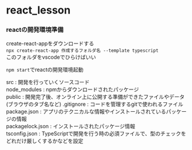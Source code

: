 # react_lesson
### reactの開発環境準備
create-react-appをダウンロードする  
`npx create-react-app 作成するフォルダ名 --template typescript`  
このフォルダをvscodeでひらけばいい

`npm start`でreactの開発環境起動

src : 開発を行っていくソースコード  
node_modules : npmからダウンロードされたパッケージ  
public : 開発完了後、オンライン上に公開する準備ができたファイルやデータ(ブラウザのタブ名など)
.gitignore : コードを管理するgitで使われるファイル  
package.json : アプリのテクニカルな情報やインストールされているパッケージの情報  
packagelock.json : インストールされたパッケージ情報  
tsconfig.json : TypeScriptで開発を行う時の必須ファイルで、型のチェックをどれだけ厳しくするかなどを設定  